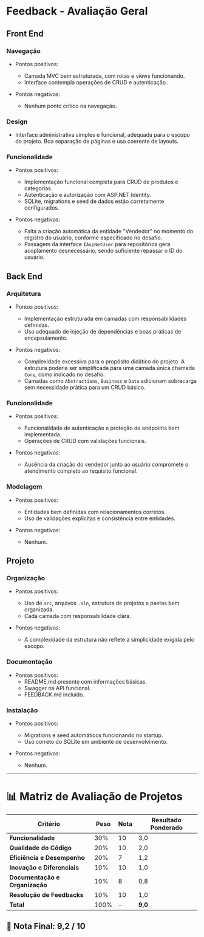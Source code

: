 # Feedback - Avaliação Geral

## Front End

### Navegação
  * Pontos positivos:
    - Camada MVC bem estruturada, com rotas e views funcionando.
    - Interface contempla operações de CRUD e autenticação.

  * Pontos negativos:
    - Nenhum ponto crítico na navegação.

### Design
  - Interface administrativa simples e funcional, adequada para o escopo do projeto. Boa separação de páginas e uso coerente de layouts.

### Funcionalidade
  * Pontos positivos:
    - Implementação funcional completa para CRUD de produtos e categorias.
    - Autenticação e autorização com ASP.NET Identity.
    - SQLite, migrations e seed de dados estão corretamente configurados.

  * Pontos negativos:
    - Falta a criação automática da entidade "Vendedor" no momento do registro do usuário, conforme especificado no desafio.
    - Passagem da interface `IAspNetUser` para repositórios gera acoplamento desnecessário, sendo suficiente repassar o ID do usuário.

## Back End

### Arquitetura
  * Pontos positivos:
    - Implementação estruturada em camadas com responsabilidades definidas.
    - Uso adequado de injeção de dependências e boas práticas de encapsulamento.

  * Pontos negativos:
    - Complexidade excessiva para o propósito didático do projeto. A estrutura poderia ser simplificada para uma camada única chamada `Core`, como indicado no desafio.
    - Camadas como `Abstractions`, `Business` e `Data` adicionam sobrecarga sem necessidade prática para um CRUD básico.

### Funcionalidade
  * Pontos positivos:
    - Funcionalidade de autenticação e proteção de endpoints bem implementada.
    - Operações de CRUD com validações funcionais.

  * Pontos negativos:
    - Ausência da criação do vendedor junto ao usuário compromete o atendimento completo ao requisito funcional.

### Modelagem
  * Pontos positivos:
    - Entidades bem definidas com relacionamentos corretos.
    - Uso de validações explícitas e consistência entre entidades.

  * Pontos negativos:
    - Nenhum.

## Projeto

### Organização
  * Pontos positivos:
    - Uso de `src`, arquivos `.sln`, estrutura de projetos e pastas bem organizada.
    - Cada camada com responsabilidade clara.

  * Pontos negativos:
    - A complexidade da estrutura não reflete a simplicidade exigida pelo escopo.

### Documentação
  * Pontos positivos:
    - README.md presente com informações básicas.
    - Swagger na API funcional.
    - FEEDBACK.md incluído.

### Instalação
  * Pontos positivos:
    - Migrations e seed automáticos funcionando no startup.
    - Uso correto do SQLite em ambiente de desenvolvimento.

  * Pontos negativos:
    - Nenhum.

---

# 📊 Matriz de Avaliação de Projetos

| **Critério**                   | **Peso** | **Nota** | **Resultado Ponderado**                  |
|-------------------------------|----------|----------|------------------------------------------|
| **Funcionalidade**            | 30%      | 10       | 3,0                                      |
| **Qualidade do Código**       | 20%      | 10       | 2,0                                      |
| **Eficiência e Desempenho**   | 20%      | 7        | 1,2                                      |
| **Inovação e Diferenciais**   | 10%      | 10       | 1,0                                      |
| **Documentação e Organização**| 10%      | 8        | 0,8                                      |
| **Resolução de Feedbacks**    | 10%      | 10       | 1,0                                      |
| **Total**                     | 100%     | -        | **9,0**                                  |

## 🎯 **Nota Final: 9,2 / 10**
